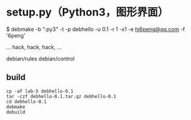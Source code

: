 # setup.py（Python3，图形界面）

$ debmake -b ":py3" -t -p debhello -u 0.1 -r 1 -x1 -e hi6peng@qq.com -f '6peng'

... hack, hack, hack, ...

debian/rules
debian/control

## build

~~~
cp -af lab-5 debhello-0.1
tar -czf debhello-0.1.tar.gz debhello-0.1
cd debhello-0.1
debmake
debuild
~~~
